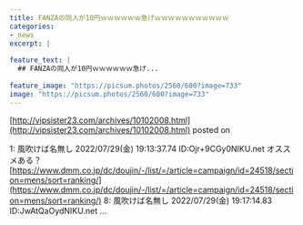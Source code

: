 ```yaml
---
title: FANZAの同人が10円ｗｗｗｗｗｗ急げｗｗｗｗｗｗｗｗｗｗｗ
categories:
- news
excerpt: |
  
feature_text: |
  ## FANZAの同人が10円ｗｗｗｗｗｗ急げ...
  
feature_image: "https://picsum.photos/2560/600?image=733"
image: "https://picsum.photos/2560/600?image=733"
---
```


[http://vipsister23.com/archives/10102008.html](http://vipsister23.com/archives/10102008.html)
posted on 

<!--more-->

1: 風吹けば名無し 2022/07/29(金) 19:13:37.74 ID:Ojr+9CGy0NIKU.net オススメある？ [https://www.dmm.co.jp/dc/doujin/-/list/=/article=campaign/id=24518/section=mens/sort=ranking/](https://www.dmm.co.jp/dc/doujin/-/list/=/article=campaign/id=24518/section=mens/sort=ranking/) 8: 風吹けば名無し 2022/07/29(金) 19:17:14.83 ID:JwAtQaOydNIKU.net ...
